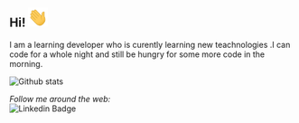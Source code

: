 ## Hi! <img src="https://github.com/ABSphreak/ABSphreak/blob/master/gifs/Hi.gif" width="35px">
I am a learning developer who is curently learning new teachnologies .I can code for a whole night and still be hungry for some more code in the morning.

![Github stats](https://github-readme-stats.vercel.app/api?username=Vishesht27)

<i>Follow me around the web:</i><br>
![Linkedin Badge](https://img.shields.io/badge/-Vishesh-blue?style=flat-square&logo=Linkedin&logoColor=white&link=https://www.linkedin.com/in/vishesh-tripathi-3a62961b8/)
